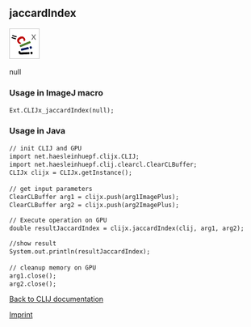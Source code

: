 ## jaccardIndex
![Image](images/mini_clijx_logo.png)

null

### Usage in ImageJ macro
```
Ext.CLIJx_jaccardIndex(null);
```


### Usage in Java
```
// init CLIJ and GPU
import net.haesleinhuepf.clijx.CLIJ;
import net.haesleinhuepf.clij.clearcl.ClearCLBuffer;
CLIJx clijx = CLIJx.getInstance();

// get input parameters
ClearCLBuffer arg1 = clijx.push(arg1ImagePlus);
ClearCLBuffer arg2 = clijx.push(arg2ImagePlus);
```

```
// Execute operation on GPU
double resultJaccardIndex = clijx.jaccardIndex(clij, arg1, arg2);
```

```
//show result
System.out.println(resultJaccardIndex);

// cleanup memory on GPU
arg1.close();
arg2.close();
```


[Back to CLIJ documentation](https://clij.github.io/)

[Imprint](https://clij.github.io/imprint)
